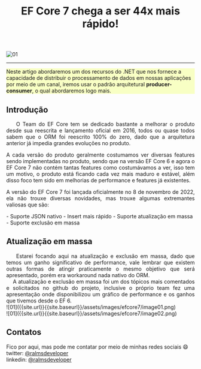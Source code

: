 ﻿---
title: "EF Core 7 chega a ser 44x mais rápido!"
comments: true
excerpt_separator: "Ler mais"
toc: true
toc_label: "Tópicos"
categories:
  - dotnet
  - performance
header:
  teaser: /assets/images/channel/channel-top.png
  caption: "www.ralms.net"
---

![01]({{site.url}}{{site.baseurl}}/assets/images/efcore7/topo.png)
<hr /> 
<div class="notice--warning" style="background-color:#f8ffc4">
Neste artigo abordaremos um dos recursos do .NET que nos fornece a capacidade de distribuir o processamento de dados em nossas aplicações por meio de um canal, iremos usar o padrão arquitetural <b>producer-consumer</b>, o qual abordaremos logo mais.
</div> 

## Introdução
<div style="text-align: justify;">
&nbsp;&nbsp;&nbsp;&nbsp;O Team do EF Core tem se dedicado bastante a melhorar o produto desde sua reescrita e lançamento oficial em 2016, todos ou quase todos sabem que o ORM foi reescrito 100% do zero, dado que a arquitetura anterior já impedia grandes evoluções no produto.

A cada versão do produto geralmente costumamos ver diversas features sendo implementadas no produto, sendo que na versão EF Core 6 e agora o EF Core 7 não contém tantas features como costumávamos a ver, isso tem um motivo, o produto está ficando cada vez mais maduro e estável, além disso foco tem sido em melhorias de performance e features já existentes.

A versão do EF Core 7 foi lançada oficialmente no 8 de novembro de 2022, ela não trouxe diversas novidades, mas trouxe algumas extremantes valiosas que são:
</div>
- Suporte JSON nativo
- Insert mais rápido
- Suporte atualização em massa
- Suporte exclusão em massa

## Atualização em massa
<div style="text-align: justify;">
&nbsp;&nbsp;&nbsp;&nbsp;Estarei focando aqui na atualização e exclusão em massa, dado que temos um ganho significativo de performance, vale lembrar que existem outras formas de atingir praticamente o mesmo objetivo que será apresentado, porém era workaround nada nativo do ORM.
<br />
&nbsp;&nbsp;&nbsp;&nbsp;A atualização e exclusão em massa foi um dos tópicos mais comentados e solicitados no github do projeto, inclusive o próprio team fez uma apresentação onde disponibilizou um gráfico de performance e os ganhos que tivemos desde o EF 6.
</div>
 ![01]({{site.url}}{{site.baseurl}}/assets/images/efcore7/image01.png)
 <br />
 ![01]({{site.url}}{{site.baseurl}}/assets/images/efcore7/image02.png)
 
## Contatos
<div class="notice--info">
 Fico por aqui, mas pode me contatar por meio de minhas redes sociais 😄 <br />
 twitter: <a alt="" href="https://twitter.com/RalmsDeveloper">@ralmsdeveloper</a><br />
 linkedin: <a alt="" href="https://www.linkedin.com/in/ralmsdeveloper/">@ralmsdeveloper</a><br />
</div> 
